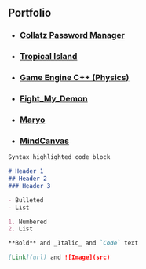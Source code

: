 ## Portfolio

- ### [Collatz Password Manager](https://github.com/Faizanshah007/Advanced-Programming-for-Games)
- ### [Tropical Island](https://github.com/Faizanshah007/Advanced-Graphics-for-Games)
- ### [Game Engine C++ (Physics)](https://github.com/Faizanshah007/Advanced-Game-Technologies)
- ### [Fight_My_Demon](https://github.com/Faizanshah007/Fight_My_Demon)
- ### [Maryo](https://github.com/Faizanshah007/Maryo)
- ### [MindCanvas](https://github.com/Faizanshah007/MindCanvas)

```markdown
Syntax highlighted code block

# Header 1
## Header 2
### Header 3

- Bulleted
- List

1. Numbered
2. List

**Bold** and _Italic_ and `Code` text

[Link](url) and ![Image](src)
```

